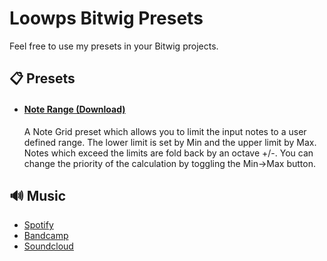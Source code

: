 # Loowps Bitwig Presets

Feel free to use my presets in your Bitwig projects.

## 📋 Presets

* #### [Note Range (Download)](https://github.com/loowps/bitwig-resources/raw/main/Bitwig-v4.2/Note%20Range.bwpreset)
  A Note Grid preset which allows you to limit the input notes to a user defined range. The lower limit is set by Min and the upper limit by Max. Notes which exceed the limits are fold back by an octave +/-. You can change the priority of the calculation by toggling the Min->Max button.

## 🔊 Music

* [Spotify](https://open.spotify.com/artist/2jOQrKX3rRoZORPfFcXaYU)
* [Bandcamp](https://loowps.bandcamp.com)
* [Soundcloud](https://soundcloud.com/loowps)
